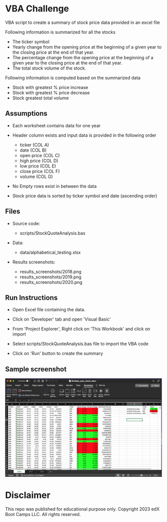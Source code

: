 # VBA Challenge

VBA script to create a summary of stock price data provided in an excel file

Following information is summarized for all the stocks
  * The ticker symbol
  * Yearly change from the opening price at the beginning of a given year to the closing price at the end of that year.
  * The percentage change from the opening price at the beginning of a given year to the closing price at the end of that year.
  * The total stock volume of the stock.

Following information is computed based on the summarized data
  * Stock with greatest % price increase
  * Stock with greatest % price decrease
  * Stock greatest total volume

## Assumptions

  * Each worksheet contains data for one year

  * Header column exists and input data is provided in the following order
    * ticker (COL A)
    * date (COL B)
    * open price (COL C)
    * high price (COL D)
    * low price (COL E)
    * close price (COL F)
    * volume (COL G)

  * No Empty rows exist in between the data

  * Stock price data is sorted by ticker symbol and date (ascending order)

## Files

  * Source code:
    * scripts/StockQuoteAnalysis.bas

  * Data:
    * data/alphabetical_testing.xlsx
      
  * Results screenshots:
    * results_screenshots/2018.png
    * results_screenshots/2019.png
    * results_screenshots/2020.png

## Run Instructions

  * Open Excel file containing the data.

  * Click on 'Developer' tab and open 'Visual Basic'

  * From 'Project Explorer', Right click on 'This Workbook' and click on import

  * Select scripts/StockQuoteAnalysis.bas file to import the VBA code

  * Click on 'Run' button to create the summary

## Sample screenshot

  ![plot](./results_screenshots/2018.png)


# Disclaimer
This repo was published for educational purpose only. Copyright 2023 edX Boot Camps LLC. All rights reserved.
